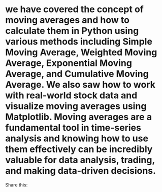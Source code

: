 #  we have covered the concept of moving averages and how to calculate them in Python using various methods including Simple Moving Average, Weighted Moving Average, Exponential Moving Average, and Cumulative Moving Average. We also saw how to work with real-world stock data and visualize moving averages using Matplotlib. Moving averages are a fundamental tool in time-series analysis and knowing how to use them effectively can be incredibly valuable for data analysis, trading, and making data-driven decisions.

Share this:
